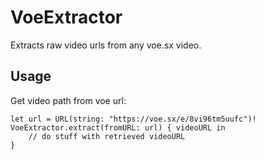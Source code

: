# VoeExtractor

Extracts raw video urls from any voe.sx video.

## Usage
Get video path from voe url:
```
let url = URL(string: "https://voe.sx/e/8vi96tm5uufc")!
VoeExtractor.extract(fromURL: url) { videoURL in
    // do stuff with retrieved videoURL
}
```

